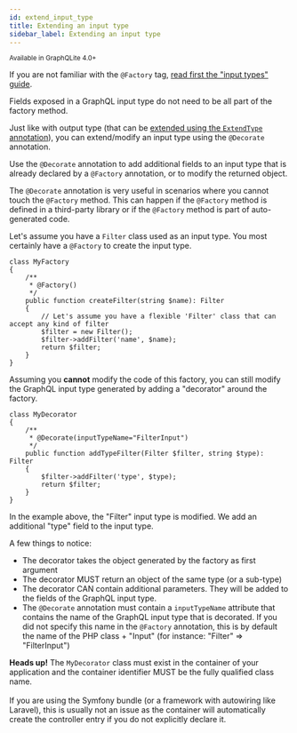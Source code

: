 ```yaml
---
id: extend_input_type
title: Extending an input type
sidebar_label: Extending an input type
---
```

<small>Available in GraphQLite 4.0+</small>

<div class="alert alert-info">If you are not familiar with the <code>@Factory</code> tag, <a href="input-types">read first the "input types" guide</a>.</div>

Fields exposed in a GraphQL input type do not need to be all part of the factory method.

Just like with output type (that can be [extended using the `ExtendType` annotation](extend_type.md)), you can extend/modify
an input type using the `@Decorate` annotation.

Use the `@Decorate` annotation to add additional fields to an input type that is already declared by a `@Factory` annotation,
or to modify the returned object.

<div class="alert alert-info">
    The <code>@Decorate</code> annotation is very useful in scenarios where you cannot touch the <code>@Factory</code> method.
    This can happen if the <code>@Factory</code> method is defined in a third-party library or if the <code>@Factory</code> method is part
    of auto-generated code.
</div>

Let's assume you have a `Filter` class used as an input type. You most certainly have a `@Factory` to create the input type. 

```
class MyFactory
{
    /**
     * @Factory()
     */
    public function createFilter(string $name): Filter
    {
        // Let's assume you have a flexible 'Filter' class that can accept any kind of filter
        $filter = new Filter();
        $filter->addFilter('name', $name);
        return $filter;
    }
}
```

Assuming you **cannot** modify the code of this factory, you can still modify the GraphQL input type generated by
adding a "decorator" around the factory. 

```
class MyDecorator
{
    /**
     * @Decorate(inputTypeName="FilterInput")
     */
    public function addTypeFilter(Filter $filter, string $type): Filter
    {
        $filter->addFilter('type', $type);
        return $filter;
    }
}
```

In the example above, the "Filter" input type is modified. We add an additional "type" field to the input type.

A few things to notice:

- The decorator takes the object generated by the factory as first argument
- The decorator MUST return an object of the same type (or a sub-type)
- The decorator CAN contain additional parameters. They will be added to the fields of the GraphQL input type.
- The `@Decorate` annotation must contain a `inputTypeName` attribute that contains the name of the GraphQL input type
  that is decorated. If you did not specify this name in the `@Factory` annotation, this is by default the name of the
  PHP class + "Input" (for instance: "Filter" => "FilterInput")


<div class="alert alert-warning"><strong>Heads up!</strong> The <code>MyDecorator</code> class must exist in the container of your 
application and the container identifier MUST be the fully qualified class name.<br/><br/>
If you are using the Symfony bundle (or a framework with autowiring like Laravel), this 
is usually not an issue as the container will automatically create the controller entry if you do not explicitly 
declare it.</div> 
